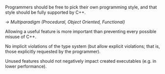 Programmers should be free to pick their own programming
style, and that style should be fully supported by C++.

*-> Multiparadigm (Procedural, Object Oriented, Functional)*

Allowing a useful feature is more important than preventing
every possible misuse of C++.

No implicit violations of the type system (but allow
explicit violations; that is, those explicitly requested by
the programmer).

Unused features should not negatively impact created
executables (e.g. in lower performance).
